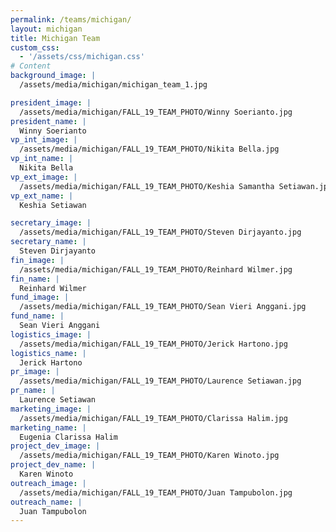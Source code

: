 ```yaml
---
permalink: /teams/michigan/
layout: michigan
title: Michigan Team
custom_css:
  - '/assets/css/michigan.css'
# Content
background_image: |
  /assets/media/michigan/michigan_team_1.jpg

president_image: |
  /assets/media/michigan/FALL_19_TEAM_PHOTO/Winny Soerianto.jpg
president_name: |
  Winny Soerianto
vp_int_image: |
  /assets/media/michigan/FALL_19_TEAM_PHOTO/Nikita Bella.jpg
vp_int_name: |
  Nikita Bella
vp_ext_image: |
  /assets/media/michigan/FALL_19_TEAM_PHOTO/Keshia Samantha Setiawan.jpg
vp_ext_name: |
  Keshia Setiawan

secretary_image: |
  /assets/media/michigan/FALL_19_TEAM_PHOTO/Steven Dirjayanto.jpg
secretary_name: |
  Steven Dirjayanto
fin_image: |
  /assets/media/michigan/FALL_19_TEAM_PHOTO/Reinhard Wilmer.jpg
fin_name: |
  Reinhard Wilmer
fund_image: |
  /assets/media/michigan/FALL_19_TEAM_PHOTO/Sean Vieri Anggani.jpg
fund_name: |
  Sean Vieri Anggani
logistics_image: |
  /assets/media/michigan/FALL_19_TEAM_PHOTO/Jerick Hartono.jpg
logistics_name: |
  Jerick Hartono
pr_image: |
  /assets/media/michigan/FALL_19_TEAM_PHOTO/Laurence Setiawan.jpg
pr_name: |
  Laurence Setiawan
marketing_image: |
  /assets/media/michigan/FALL_19_TEAM_PHOTO/Clarissa Halim.jpg
marketing_name: |
  Eugenia Clarissa Halim
project_dev_image: |
  /assets/media/michigan/FALL_19_TEAM_PHOTO/Karen Winoto.jpg
project_dev_name: |
  Karen Winoto
outreach_image: |
  /assets/media/michigan/FALL_19_TEAM_PHOTO/Juan Tampubolon.jpg
outreach_name: |
  Juan Tampubolon
---
```

